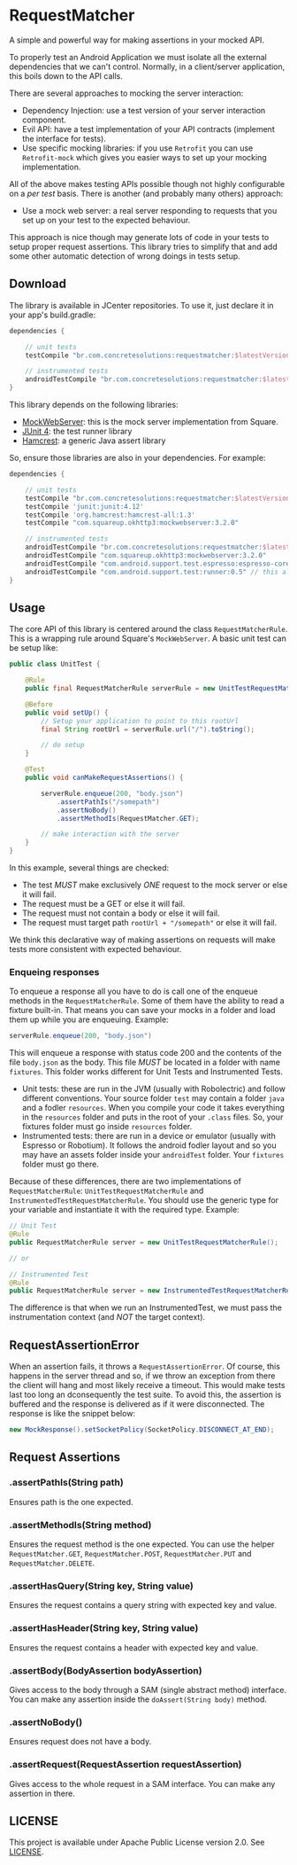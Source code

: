 # RequestMatcher

A simple and powerful way for making assertions in your mocked API.

To properly test an Android Application we must isolate all the external dependencies that we can't control. Normally, in a client/server application, this boils down to the API calls.

There are several approaches to mocking the server interaction:

- Dependency Injection: use a test version of your server interaction component.
- Evil API: have a test implementation of your API contracts (implement the interface for tests).
- Use specific mocking libraries: if you use `Retrofit` you can use `Retrofit-mock` which gives you easier ways to set up your mocking implementation.

All of the above makes testing APIs possible though not highly configurable on a *per test* basis. There is another (and probably many others) approach:

- Use a mock web server: a real server responding to requests that you set up on your test to the expected behaviour.

This approach is nice though may generate lots of code in your tests to setup proper request assertions. This library tries to simplify that and add some other automatic detection of wrong doings in tests setup.

## Download

The library is available in JCenter repositories. To use it, just declare it in your app's build.gradle:

``` groovy
dependencies {

    // unit tests
    testCompile "br.com.concretesolutions:requestmatcher:$latestVersion"

    // instrumented tests
    androidTestCompile "br.com.concretesolutions:requestmatcher:$latestVersion"
}
```

This library depends on the following libraries:

- [MockWebServer](https://github.com/square/okhttp/tree/master/mockwebserver): this is the mock server implementation from Square.
- [JUnit 4](http://junit.org/): the test runner library
- [Hamcrest](http://hamcrest.org/JavaHamcrest/): a generic Java assert library

So, ensure those libraries are also in your dependencies. For example:

``` groovy
dependencies {

    // unit tests
    testCompile "br.com.concretesolutions:requestmatcher:$latestVersion"
    testCompile 'junit:junit:4.12'
    testCompile 'org.hamcrest:hamcrest-all:1.3'
    testCompile "com.squareup.okhttp3:mockwebserver:3.2.0"

    // instrumented tests
    androidTestCompile "br.com.concretesolutions:requestmatcher:$latestVersion"
    androidTestCompile "com.squareup.okhttp3:mockwebserver:3.2.0"
    androidTestCompile "com.android.support.test.espresso:espresso-core:2.2.2" // this already has hamcrest
    androidTestCompile "com.android.support.test:runner:0.5" // this already has junit
}
```

## Usage

The core API of this library is centered around the class `RequestMatcherRule`. This is a wrapping rule around Square's `MockWebServer`. A basic unit test can be setup like:

``` java
public class UnitTest {

    @Rule
    public final RequestMatcherRule serverRule = new UnitTestRequestMatcherRule();

    @Before
    public void setUp() {
        // Setup your application to point to this rootUrl
        final String rootUrl = serverRule.url("/").toString();

        // do setup
    }

    @Test
    public void canMakeRequestAssertions() {

        serverRule.enqueue(200, "body.json")
            .assertPathIs("/somepath")
            .assertNoBody()
            .assertMethodIs(RequestMatcher.GET);

        // make interaction with the server
    }
}
```

In this example, several things are checked:

- The test *MUST* make exclusively *ONE* request to the mock server or else it will fail.
- The request must be a GET or else it will fail.
- The request must not contain a body or else it will fail.
- The request must target path `rootUrl + "/somepath"` or else it will fail.

We think this declarative way of making assertions on requests will make tests more consistent with expected behaviour.

### Enqueing responses

To enqueue a response all you have to do is call one of the enqueue methods in the `RequestMatcherRule`. Some of them have the ability to read a fixture built-in. That means you can save your mocks in a folder and load them up while you are enqueuing. Example:

``` java
serverRule.enqueue(200, "body.json")
```

This will enqueue a response with status code 200 and the contents of the file `body.json` as the body. This file *MUST* be located in a folder with name `fixtures`. This folder works different for Unit Tests and Instrumented Tests.

- Unit tests: these are run in the JVM (usually with Robolectric) and follow different conventions. Your source folder `test` may contain a folder `java` and a fodler `resources`. When you compile your code it takes everything in the `resources` folder and puts in the root of your `.class` files. So, your fixtures folder must go inside `resources` folder.
- Instrumented tests: there are run in a device or emulator (usually with Espresso or Robotium). It follows the android fodler layout and so you may have an assets folder inside your `androidTest` folder. Your `fixtures` folder must go there.

Because of these differences, there are two implementations of `RequestMatcherRule`: `UnitTestRequestMatcherRule` and `InstrumentedTestRequestMatcherRule`. You should use the generic type for your variable and instantiate it with the required type. Example:

``` java
// Unit Test
@Rule
public RequestMatcherRule server = new UnitTestRequestMatcherRule();

// or

// Instrumented Test
@Rule
public RequestMatcherRule server = new InstrumentedTestRequestMatcherRule(InstrumentationRegistry.getContext());
```

The difference is that when we run an InstrumentedTest, we must pass the instrumentation context (and *NOT* the target context).

## RequestAssertionError

When an assertion fails, it throws a `RequestAssertionError`. Of course, this happens in the server thread and so, if we throw an exception from there the client will hang and most likely receive a timeout. This would make tests last too long an dconsequently the test suite. To avoid this, the assertion is buffered and the response is delivered as if it were disconnected. The response is like the snippet below:

``` java
new MockResponse().setSocketPolicy(SocketPolicy.DISCONNECT_AT_END);
```

## Request Assertions

### .assertPathIs(String path)

Ensures path is the one expected.

### .assertMethodIs(String method)

Ensures the request method is the one expected. You can use the helper `RequestMatcher.GET`, `RequestMatcher.POST`, `RequestMatcher.PUT` and `RequestMatcher.DELETE`.

### .assertHasQuery(String key, String value)

Ensures the request contains a query string with expected key and value.

### .assertHasHeader(String key, String value)

Ensures the request contains a header with expected key and value.

### .assertBody(BodyAssertion bodyAssertion)

Gives access to the body through a SAM (single abstract method) interface. You can make any assertion inside the `doAssert(String body)` method.

### .assertNoBody()

Ensures request does not have a body.

### .assertRequest(RequestAssertion requestAssertion)

Gives access to the whole request in a SAM interface. You can make any assertion in there.

## LICENSE

This project is available under Apache Public License version 2.0. See [LICENSE](LICENSE).
